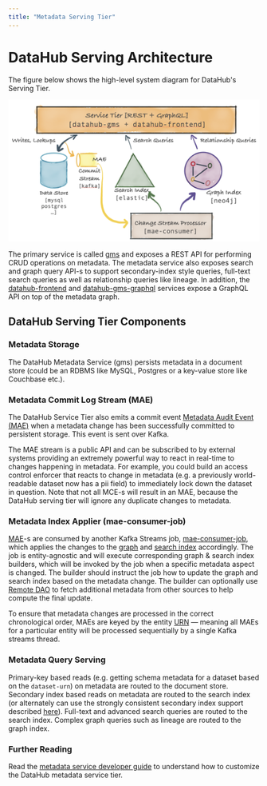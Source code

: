```yaml
---
title: "Metadata Serving Tier"
---
```


# DataHub Serving Architecture

The figure below shows the high-level system diagram for DataHub's Serving Tier. 

![datahub-serving](../imgs/datahub-serving.png)

The primary service is called [gms](../../metadata-service) and exposes a REST API for performing CRUD operations on metadata. The metadata service also exposes search and graph query API-s to support secondary-index style queries, full-text search queries as well as relationship queries like lineage. In addition, the [datahub-frontend](../../datahub-frontend) and [datahub-gms-graphql](../../datahub-gms-graphql-service) services expose a GraphQL API on top of the metadata graph. 

## DataHub Serving Tier Components

### Metadata Storage

The DataHub Metadata Service (gms) persists metadata in a document store (could be an RDBMS like MySQL, Postgres or a key-value store like Couchbase etc.). 

### Metadata Commit Log Stream (MAE)

The DataHub Service Tier also emits a commit event [Metadata Audit Event (MAE)] when a metadata change has been successfully committed to persistent storage. This event is sent over Kafka. 

The MAE stream is a public API and can be subscribed to by external systems providing an extremely powerful way to react in real-time to changes happening in metadata. For example, you could build an access control enforcer that reacts to change in metadata (e.g. a previously world-readable dataset now has a pii field) to immediately lock down the dataset in question.
Note that not all MCE-s will result in an MAE, because the DataHub serving tier will ignore any duplicate changes to metadata.

### Metadata Index Applier (mae-consumer-job)

[MAE]-s are consumed by another Kafka Streams job, [mae-consumer-job], which applies the changes to the [graph] and [search index] accordingly. 
The job is entity-agnostic and will execute corresponding graph & search index builders, which will be invoked by the job when a specific metadata aspect is changed. 
The builder should instruct the job how to update the graph and search index based on the metadata change. 
The builder can optionally use [Remote DAO] to fetch additional metadata from other sources to help compute the final update.

To ensure that metadata changes are processed in the correct chronological order, MAEs are keyed by the entity [URN] — meaning all MAEs for a particular entity will be processed sequentially by a single Kafka streams thread. 

### Metadata Query Serving

Primary-key based reads (e.g. getting schema metadata for a dataset based on the `dataset-urn`) on metadata are routed to the document store. Secondary index based reads on metadata are routed to the search index (or alternately can use the strongly consistent secondary index support described [here]()). Full-text and advanced search queries are routed to the search index. Complex graph queries such as lineage are routed to the graph index. 

### Further Reading

Read the [metadata service developer guide](../how/build-metadata-service.md) to understand how to customize the DataHub metadata service tier. 


[RecordTemplate]: https://github.com/linkedin/rest.li/blob/master/data/src/main/java/com/linkedin/data/template/RecordTemplate.java
[GenericRecord]: https://github.com/apache/avro/blob/master/lang/java/avro/src/main/java/org/apache/avro/generic/GenericRecord.java
[DAO]: https://en.wikipedia.org/wiki/Data_access_object
[Pegasus]: https://linkedin.github.io/rest.li/DATA-Data-Schema-and-Templates
[relationship]: ../what/relationship.md
[entity]: ../what/entity.md
[aspect]: ../what/aspect.md
[GMS]: ../what/gms.md
[MAE]: ../what/mxe.md#metadata-audit-event-mae
[rest.li]: https://rest.li


[Metadata Change Event (MCE)]: ../what/mxe.md#metadata-change-event-mce
[Metadata Audit Event (MAE)]: ../what/mxe.md#metadata-audit-event-mae
[MAE]: ../what/mxe.md#metadata-audit-event-mae
[equivalent Pegasus format]: https://linkedin.github.io/rest.li/how_data_is_represented_in_memory#the-data-template-layer
[graph]: ../what/graph.md
[search index]: ../what/search-index.md
[mce-consumer-job]: ../../metadata-jobs/mce-consumer-job
[mae-consumer-job]: ../../metadata-jobs/mae-consumer-job
[Remote DAO]: ../architecture/metadata-serving.md#remote-dao
[URN]: ../what/urn.md
[Metadata Modelling]: ../modeling/metadata-model.md
[Entity]: ../what/entity.md
[Relationship]: ../what/relationship.md
[Search Document]: ../what/search-document.md
[metadata aspect]: ../what/aspect.md
[Python emitters]: https://datahubproject.io/docs/metadata-ingestion/#using-as-a-library
